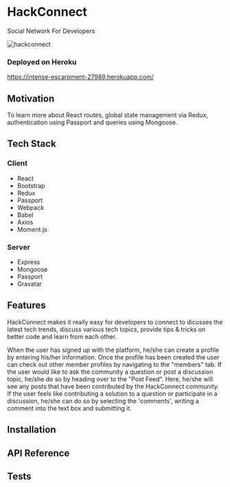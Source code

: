 # HackConnect
Social Network For Developers


![hackconnect](https://user-images.githubusercontent.com/33808429/51564200-71a82d80-1e43-11e9-837c-5b8831a4afd3.jpg)


### Deployed on Heroku
https://intense-escarpment-27989.herokuapp.com/


## Motivation
To learn more about React routes, global state management via Redux, authentication using Passport and queries using Mongoose.

## Tech Stack
### Client 
* React
* Bootstrap
* Redux
* Passport
* Webpack
* Babel
* Axios
* Moment.js


### Server
* Express
* Mongoose
* Passport
* Gravatar

## Features

HackConnect makes it really easy for developers to connect to dicusses the latest tech trends, discuss various tech topics, provide tips & tricks on better code and learn from each other. 

When the user has signed up with the platform, he/she can create a profile by entering his/her information. Once the profile has been created the user can check out other member profiles by navigating to the "members" tab. If the user would like to ask the community a question or post a discussion topic, he/she do so by heading over to the "Post Feed". Here, he/she will see any posts that have been contributed by the HackConnect community. If the user feels like contributing a solution to a question or participate in a discussion, he/she can do so by selecting the 'comments', writing a comment into the text box and submitting it. 


## Installation

## API Reference

## Tests
